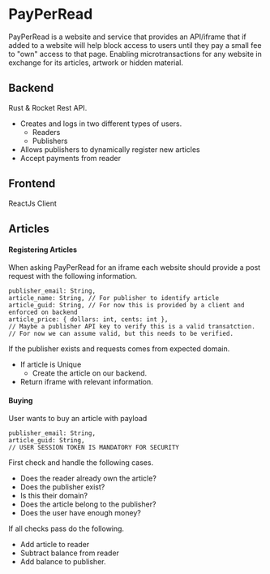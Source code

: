 # PayPerRead

PayPerRead is a website and service that provides an API/iframe that if added to a website will help block access to users until they pay a small fee to "own" access to that page. Enabling microtransactions for any website in exchange for its articles, artwork or hidden material.

## Backend
Rust & Rocket Rest API.
- Creates and logs in two different types of users.
    - Readers
    - Publishers
- Allows publishers to dynamically register new articles
- Accept payments from reader

## Frontend
ReactJs Client

## Articles

#### Registering Articles
When asking PayPerRead for an iframe each website should provide a post request with the following information.
```
publisher_email: String,
article_name: String, // For publisher to identify article
article_guid: String, // For now this is provided by a client and enforced on backend
article_price: { dollars: int, cents: int },
// Maybe a publisher API key to verify this is a valid transatction. 
// For now we can assume valid, but this needs to be verified.
```

If the publisher exists and requests comes from expected domain.
- If article is Unique
    - Create the article on our backend.
- Return iframe with relevant information.

#### Buying
User wants to buy an article with payload
```
publisher_email: String,
article_guid: String,
// USER SESSION TOKEN IS MANDATORY FOR SECURITY
```
First check and handle the following cases.
- Does the reader already own the article?
- Does the publisher exist? 
- Is this their domain? 
- Does the article belong to the publisher?
- Does the user have enough money?

If all checks pass do the following.
- Add article to reader
- Subtract balance from reader
- Add balance to publisher.
